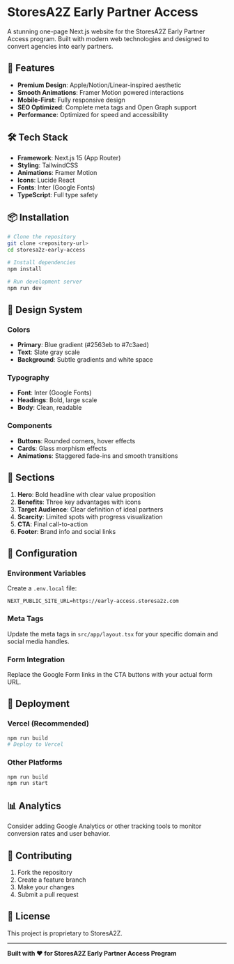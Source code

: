 # StoresA2Z Early Partner Access

A stunning one-page Next.js website for the StoresA2Z Early Partner Access program. Built with modern web technologies and designed to convert agencies into early partners.

## 🚀 Features

- **Premium Design**: Apple/Notion/Linear-inspired aesthetic
- **Smooth Animations**: Framer Motion powered interactions
- **Mobile-First**: Fully responsive design
- **SEO Optimized**: Complete meta tags and Open Graph support
- **Performance**: Optimized for speed and accessibility

## 🛠️ Tech Stack

- **Framework**: Next.js 15 (App Router)
- **Styling**: TailwindCSS
- **Animations**: Framer Motion
- **Icons**: Lucide React
- **Fonts**: Inter (Google Fonts)
- **TypeScript**: Full type safety

## 📦 Installation

```bash
# Clone the repository
git clone <repository-url>
cd storesa2z-early-access

# Install dependencies
npm install

# Run development server
npm run dev
```

## 🎨 Design System

### Colors
- **Primary**: Blue gradient (#2563eb to #7c3aed)
- **Text**: Slate gray scale
- **Background**: Subtle gradients and white space

### Typography
- **Font**: Inter (Google Fonts)
- **Headings**: Bold, large scale
- **Body**: Clean, readable

### Components
- **Buttons**: Rounded corners, hover effects
- **Cards**: Glass morphism effects
- **Animations**: Staggered fade-ins and smooth transitions

## 📱 Sections

1. **Hero**: Bold headline with clear value proposition
2. **Benefits**: Three key advantages with icons
3. **Target Audience**: Clear definition of ideal partners
4. **Scarcity**: Limited spots with progress visualization
5. **CTA**: Final call-to-action
6. **Footer**: Brand info and social links

## 🔧 Configuration

### Environment Variables
Create a `.env.local` file:
```env
NEXT_PUBLIC_SITE_URL=https://early-access.storesa2z.com
```

### Meta Tags
Update the meta tags in `src/app/layout.tsx` for your specific domain and social media handles.

### Form Integration
Replace the Google Form links in the CTA buttons with your actual form URL.

## 🚀 Deployment

### Vercel (Recommended)
```bash
npm run build
# Deploy to Vercel
```

### Other Platforms
```bash
npm run build
npm run start
```

## 📊 Analytics

Consider adding Google Analytics or other tracking tools to monitor conversion rates and user behavior.

## 🤝 Contributing

1. Fork the repository
2. Create a feature branch
3. Make your changes
4. Submit a pull request

## 📄 License

This project is proprietary to StoresA2Z.

---

**Built with ❤️ for StoresA2Z Early Partner Access Program**
